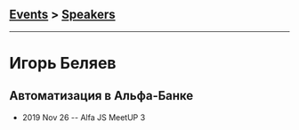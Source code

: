 ## [Events](../README.md) > [Speakers](../speakers.md)
---

# Игорь Беляев

## Автоматизация в Альфа-Банке
- 2019 Nov 26 -- Alfa JS MeetUP 3    
